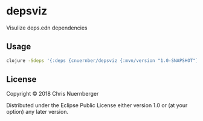 # depsviz

Visulize deps.edn dependencies


## Usage

```bash
clojure -Sdeps '{:deps {cnuernber/depsviz {:mvn/version "1.0-SNAPSHOT"}}}' -m cnuernber.depsviz
```

## License

Copyright © 2018 Chris Nuernberger

Distributed under the Eclipse Public License either version 1.0 or (at
your option) any later version.

